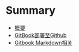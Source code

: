 # Summary

* [概要](README.md)
* [GitBook部署至Github](gitbookbu-shu-zhi-github.md)
* [Gitbook Markdown相关](gitbook-markdownxiang-guan.md)

